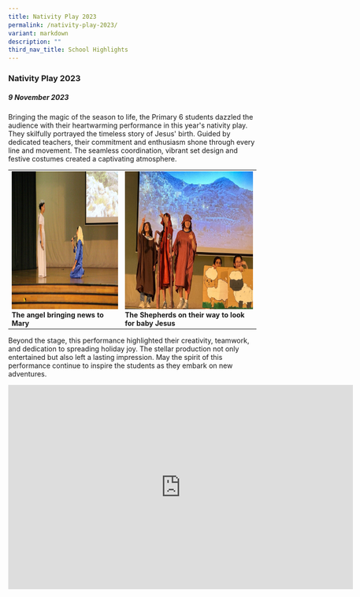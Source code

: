 ```yaml
---
title: Nativity Play 2023
permalink: /nativity-play-2023/
variant: markdown
description: ""
third_nav_title: School Highlights
---
```

### Nativity Play 2023

##### 9 November 2023


Bringing the magic of the season to life, the Primary 6 students dazzled the audience with their heartwarming performance in this year's nativity play. They skilfully portrayed the timeless story of Jesus' birth. Guided by dedicated teachers, their commitment and enthusiasm shone through every line and movement. The seamless coordination, vibrant set design and festive costumes created a captivating atmosphere. 

<table>
<tbody><tr>
		<td><img alt="childday01" src="/images/Nativity Play 2023/The_angel_bringing_news_to_Mary.jpg" style="width:450px;height:280px;"><b>The angel bringing news to Mary</b></td>
		<td><img alt="childday02" src="/images/Nativity Play 2023/The_Shepherds_on_their_way_to_look_for_baby_Jesus.jpg" style="width:450px;height:280px;"><b>The Shepherds on their way to look for baby Jesus</b></td>
</tr></tbody></table>

Beyond the stage, this performance highlighted their creativity, teamwork, and dedication to spreading holiday joy. The stellar production not only entertained but also left a lasting impression. May the spirit of this performance continue to inspire the students as they embark on new adventures.

<center><iframe allowfullscreen="" allow="accelerometer; autoplay; clipboard-write; encrypted-media; gyroscope; picture-in-picture; web-share" frameborder="0" title="YouTube video player" src="https://www.youtube.com/embed/Jc5ZHYYJRDI?si=qTr5sP_349qQObxn" height="415" width="700"></iframe></center>
